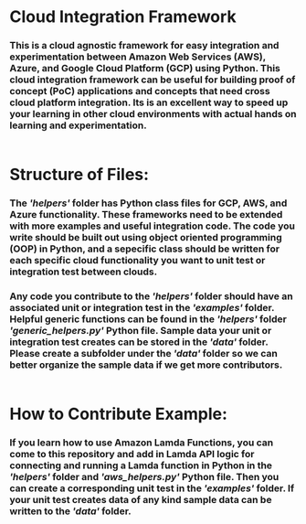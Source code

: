 # Cloud Integration Framework<br>

### This is a cloud agnostic framework for easy integration and experimentation between Amazon Web Services (AWS), Azure, and Google Cloud Platform (GCP) using Python.  This cloud integration framework can be useful for building proof of concept (PoC) applications and concepts that need cross cloud platform integration.  Its is an excellent way to speed up your learning in other cloud environments with actual hands on learning and experimentation.<br><br>

# Structure of Files:<br>

### The _'helpers'_ folder has Python class files for GCP, AWS, and Azure functionality.  These frameworks need to be extended with more examples and useful integration code.  The code you write should be built out using object oriented programming (OOP) in Python, and a sepecific class should be written for each specific cloud functionality you want to unit test or integration test between clouds.<br>

### Any code you contribute to the _'helpers'_ folder should have an associated unit or integration test in the _'examples'_ folder.  Helpful generic functions can be found in the _'helpers'_ folder _'generic_helpers.py'_ Python file.  Sample data your unit or integration test creates can be stored in the _'data'_ folder.  Please create a subfolder under the _'data'_ folder so we can better organize the sample data if we get more contributors.<br><br>

# How to Contribute Example:<br>

### If you learn how to use Amazon Lamda Functions, you can come to this repository and add in Lamda API logic for connecting and running a Lamda function in Python in the _'helpers'_ folder and _'aws_helpers.py'_ Python file.  Then you can create a corresponding unit test in the _'examples'_ folder.  If your unit test creates data of any kind sample data can be written to the _'data'_ folder.<br><br>